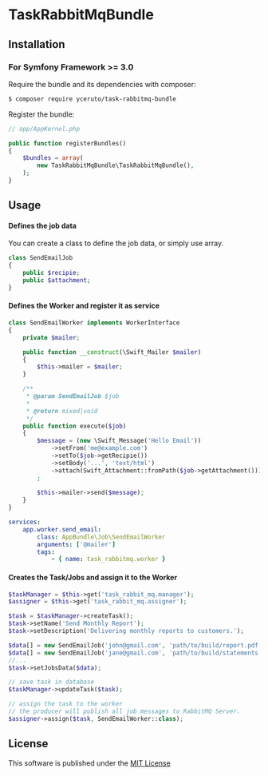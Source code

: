 # TaskRabbitMqBundle #

## Installation ##

### For Symfony Framework >= 3.0 ###

Require the bundle and its dependencies with composer:

```bash
$ composer require yceruto/task-rabbitmq-bundle
```

Register the bundle:

```php
// app/AppKernel.php

public function registerBundles()
{
    $bundles = array(
        new TaskRabbitMqBundle\TaskRabbitMqBundle(),
    );
}
```

## Usage ##

#### Defines the job data

You can create a class to define the job data, or simply use array.

```php
class SendEmailJob
{
    public $recipie;
    public $attachment;
}
```

#### Defines the Worker and register it as service 

```php
class SendEmailWorker implements WorkerInterface
{
    private $mailer;

    public function __construct(\Swift_Mailer $mailer) 
    {
        $this->mailer = $mailer;
    }

    /**
     * @param SendEmailJob $job
     *
     * @return mixed|void
     */
    public function execute($job)
    {
        $message = (new \Swift_Message('Hello Email'))
            ->setFrom('me@example.com')
            ->setTo($job->getRecipie())
            ->setBody('...', 'text/html')
            ->attach(Swift_Attachment::fromPath($job->getAttachment()))
        ;
        
        $this->mailer->send($message);
    }
}
```

```yaml
services:
    app.worker.send_email:
        class: AppBundle\Job\SendEmailWorker
        arguments: ['@mailer']
        tags:
            - { name: task_rabbitmq.worker }
```

#### Creates the Task/Jobs and assign it to the Worker

```php
$taskManager = $this->get('task_rabbit_mq.manager');
$assigner = $this->get('task_rabbit_mq.assigner');

$task = $taskManager->createTask();
$task->setName('Send Monthly Report');
$task->setDescription('Delivering monthly reports to customers.');

$data[] = new SendEmailJob('john@gmail.com', 'path/to/build/report.pdf');
$data[] = new SendEmailJob('jane@gmail.com', 'path/to/build/statements.docx');
//...
$task->setJobsData($data);

// save task in database
$taskManager->updateTask($task);

// assign the task to the worker
// the producer will publish all job messages to RabbitMQ Server.
$assigner->assign($task, SendEmailWorker::class);
```

## License ##

This software is published under the [MIT License](LICENSE)
